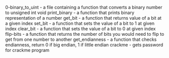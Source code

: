 0-binary_to_uint - a file containing a function that converts a binary number to unsigned int
void print_binary - a function that prints binary representation of a number
get_bit - a function that returns value of a bit at a given index
set_bit - a function that sets the value of a bit to 1 at given index
clear_bit - a function that sets the value of a bit to 0 at given index
flip-bits - a function that returns the number of bits you would need to flip to get from one number to another
get_endianness - a function that checks endianness, return 0 if big endian, 1 if little endian
crackme - gets password for crackme program
